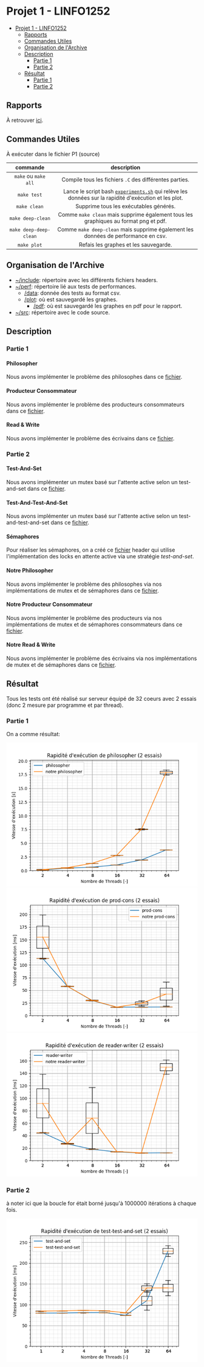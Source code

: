 # Projet 1 - LINFO1252

- [Projet 1 - LINFO1252](#projet-1---linfo1252)
  - [Rapports](#rapports)
  - [Commandes Utiles](#commandes-utiles)
  - [Organisation de l'Archive](#organisation-de-larchive)
  - [Description](#description)
    - [Partie 1](#partie-1)
    - [Partie 2](#partie-2)
  - [Résultat](#résultat)
    - [Partie 1](#partie-1-1)
    - [Partie 2](#partie-2-1)

## Rapports

À retrouver [ici](https://www.overleaf.com/8891929774mqpwcprpgyjt#89f944).

## Commandes Utiles

À exécuter dans le fichier P1 (source)

|     commande      |                                                  description                                                   |
| :---------------: | :------------------------------------------------------------------------------------------------------------: |
| `make` ou `make all` |                            Compile tous les fichiers `.C` des différentes parties.                             |
|    `make test`    | Lance le script bash [`experiments.sh`](perf/experiments.sh) qui relève les données sur la rapidité d'exécution et les plot. |
|   `make clean`    |                                     Supprime tous les exécutables générés.                                     |
|`make deep-clean`| Comme `make clean` mais supprime également tous les graphiques au format png et pdf. |
|`make deep-deep-clean`| Comme `make deep-clean` mais supprime également les données de performance en csv.|
|    `make plot`    |                                     Refais les graphes et les sauvegarde.                                      |

## Organisation de l'Archive

- [~/include](include): répertoire avec les différents fichiers headers.
- [~/perf](perf): répertoire lié aux tests de performances.
  - [/data](perf/data/): donnée des tests au format csv.
  - [/plot](perf/plot/): où est sauvegardé les graphes.
    - [/pdf](perf/plot/pdf/): où est sauvegardé les graphes en pdf pour le rapport.
- [~/src](src): répertoire avec le code source.



## Description

### Partie 1

#### Philosopher
Nous avons implémenter le problème des philosophes dans ce [fichier](src/philosopher.c).


#### Producteur Consommateur
Nous avons implémenter le problème des producteurs consommateurs dans ce [fichier](src/prod-cons.c).

#### Read & Write
Nous avons implémenter le problème des écrivains dans ce [fichier](src/reader-writer.c).

### Partie 2

#### Test-And-Set

Nous avons implémenter un mutex basé sur l'attente active selon un test-and-set dans ce [fichier](src/test-and-set.c).

#### Test-And-Test-And-Set

Nous avons implémenter un mutex basé sur l'attente active selon un test-and-test-and-set dans ce [fichier](src/test-test-and-set.c).

#### Sémaphores

Pour réaliser les sémaphores, on a créé ce [fichier](include/sem.h) header qui utilise l'implémentation des locks en attente active via une stratégie *test-and-set*. 

#### Notre Philosopher
Nous avons implémenter le problème des philosophes  via nos implémentations de mutex et de sémaphores dans ce [fichier](src/philosopher_home.c).


#### Notre Producteur Consommateur
Nous avons implémenter le problème des producteurs via nos implémentations de mutex et de sémaphores consommateurs dans ce [fichier](src/prod-cons_home.c).

#### Notre Read & Write
Nous avons implémenter le problème des écrivains via nos implémentations de mutex et de sémaphores dans ce [fichier](src/reader-writer_home.c).

## Résultat

Tous les tests ont été réalisé sur serveur équipé de 32 coeurs avec 2 essais (donc 2 mesure par programme et par thread).

### Partie 1

On a comme résultat: 

![philosopher](perf/plot/philosopher_home_plot.png)
![prod-cons](perf/plot/prod-cons_home_plot.png)
![reader-writer](perf/plot/reader-writer_home_plot.png)

### Partie 2

à noter ici que la boucle for était borné jusqu'à $1000000$ itérations à chaque fois.

![test-test-and-set](perf/plot/test-test-and-set_plot.png)
